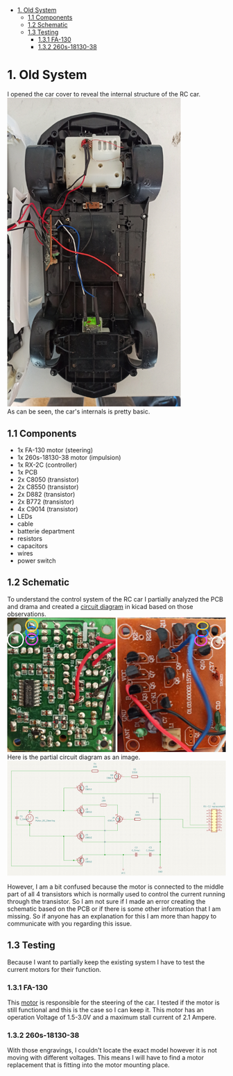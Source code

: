 - [1. Old System](#1-old-system)
  - [1.1 Components](#11-components)
  - [1.2 Schematic](#12-schematic)
  - [1.3 Testing](#13-testing)
    - [1.3.1 FA-130](#131-fa-130)
    - [1.3.2 260s-18130-38](#132-260s-18130-38)


# 1. Old System

I opened the car cover to reveal the internal structure of the RC car.<br>
<img src="insideCarOriginal.jpg" alt="insideCarOriginal" width=400><br>
As can be seen, the car's internals is pretty basic.

## 1.1 Components

- 1x FA-130 motor (steering)
- 1x 260s-18130-38 motor (impulsion)
- 1x RX-2C (controller)
- 1x PCB
- 2x C8050 (transistor)
- 2x C8550 (transistor)
- 2x D882 (transistor)
- 2x B772 (transistor)
- 4x C9014 (transistor)
- LEDs
- cable
- batterie department
- resistors 
- capacitors
- wires
- power switch

## 1.2 Schematic

To understand the control system of the RC car I partially analyzed the PCB and drama and created a [circuit diagram](initialSystem/) in kicad based on those observations.<br>
<img src="bottomSidePCBMarked.jpg" alt="bottomSidePCBMarked" width=250>
<img src="topSidePCBMarked.jpg" alt="topSidePCBMarked" width=250><br>
Here is the partial circuit diagram as an image.<br>
<img src="schematic.png" alt="schematic" width=800>

However, I am a bit confused because the motor is connected to the middle part of all 4 transistors which is normally used to control the current running through the transistor. So I am not sure if I made an error creating the schematic based on the PCB or if there is some other information that I am missing.
So if anyone has an explanation for this I am more than happy to communicate with you regarding this issue.

## 1.3 Testing

Because I want to partially keep the existing system I have to test the current motors for their function.
### 1.3.1 FA-130

This [motor](https://product.mabuchi-motor.com/detail.html?id=10) is responsible for the steering of the car. I tested if the motor is still functional and this is the case so I can keep it. 
This motor has an operation Voltage of 1.5-3.0V and a maximum stall current of 2.1 Ampere.

### 1.3.2 260s-18130-38
With those engravings, I couldn't locate the exact model however it is not moving with different voltages. This means I will have to find a motor replacement that is fitting into the motor mounting place.
